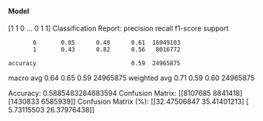 #### Model
[1 1 0 ... 0 1 1]
Classification Report:
              precision    recall  f1-score   support

           0       0.85      0.48      0.61  16949103
           1       0.43      0.82      0.56   8016772

    accuracy                           0.59  24965875
   macro avg       0.64      0.65      0.59  24965875
weighted avg       0.71      0.59      0.60  24965875

Accuracy: 0.5885483284683594
Confusion Matrix:
[[8107685 8841418]
 [1430833 6585939]]
Confusion Matrix (%):
[[32.47506847 35.41401213]
 [ 5.73115503 26.37976438]]
